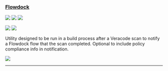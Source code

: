 ### [Flowdock](https://github.com/brian1917/vcodeFlowdockNotifier)

![](https://img.shields.io/github/stars/brian1917/vcodeFlowdockNotifier.svg?style=social)
![](https://img.shields.io/github/forks/brian1917/vcodeFlowdockNotifier.svg?style=social)
![](https://img.shields.io/github/watchers/brian1917/vcodeFlowdockNotifier.svg?style=social)

![](https://img.shields.io/github/languages/top/brian1917/vcodeFlowdockNotifier)
![](https://img.shields.io/github/contributors/brian1917/vcodeFlowdockNotifier)

Utility designed to be run in a build process after a Veracode scan to notify a Flowdock flow that the scan completed. Optional to include policy compliance info in notification.

[![](https://img.shields.io/github/followers/brian1917?label=brian1917&style=social)](https://github.com/brian1917)

---
